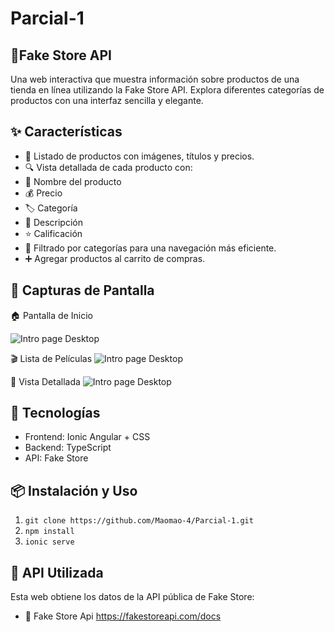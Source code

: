 # Parcial-1

## 🏪Fake Store API
Una web interactiva que muestra información sobre productos de una tienda en línea utilizando la Fake Store API. Explora diferentes categorías de productos con una interfaz sencilla y elegante.

## ✨ Características
- 🛒 Listado de productos con imágenes, títulos y precios.
- 🔍 Vista detallada de cada producto con:
- 📌 Nombre del producto
- 💰 Precio
- 🏷️ Categoría
- 📝 Descripción
- ⭐ Calificación
- 📂 Filtrado por categorías para una navegación más eficiente.
- ➕ Agregar productos al carrito de compras.

## 📸 Capturas de Pantalla
🏠 Pantalla de Inicio

![Intro page Desktop]()

🎬 Lista de Películas
![Intro page Desktop]()

🔎 Vista Detallada
![Intro page Desktop]()

## 🚀 Tecnologías
- Frontend: Ionic Angular + CSS
- Backend: TypeScript
- API: Fake Store

## 📦 Instalación y Uso
1. ```git clone https://github.com/Maomao-4/Parcial-1.git```
2. ```npm install ```
3. ```ionic serve```
  
## 📡 API Utilizada
Esta web obtiene los datos de la API pública de Fake Store:
- 🔗 Fake Store Api https://fakestoreapi.com/docs

